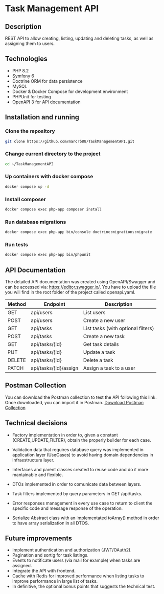 # Task Management API

## Description

REST API to allow creating, listing, updating and deleting tasks, as well as assigning them to users.

## Technologies

- PHP 8.2
- Symfony 6
- Doctrine ORM for data persistence
- MySQL
- Docker & Docker Compose for development environment
- PHPUnit for testing
- OpenAPI 3 for API documentation

## Installation and running

### Clone the repository

```bash
git clone https://github.com/marcrb88/TaskManagementAPI.git
```

### Change current directory to the project

```bash
cd ~/TaskManagementAPI
```

### Up containers with docker compose

```bash
docker compose up -d
```
### Install composer 

```bash
docker compose exec php-app composer install
```

### Run database migrations

```bash
docker compose exec php-app bin/console doctrine:migrations:migrate
```

### Run tests

```bash
docker compose exec php-app bin/phpunit
```

## API Documentation

The detailed API documentation was created using OpenAPI/Swagger and can be accessed via: https://editor.swagger.io/. You have to upload the file you will find in the root folder of the project called openapi.yaml.

| Method | Endpoint              | Description                        |
| ------ | --------------------- | ---------------------------------- |
| GET    | api/users             | List users                         |
| POST   | api/users             | Create a new user                  |
| GET    | api/tasks             | List tasks (with optional filters) |
| POST   | api/tasks             | Create a new task                  |
| GET    | api/tasks/{id}        | Get task details                   |
| PUT    | api/tasks/{id}        | Update a task                      |
| DELETE | api/tasks/{id}        | Delete a task                      |
| PATCH  | api/tasks/{id}/assign | Assign a task to a user            |

## Postman Collection

You can download the Postman collection to test the API following this link. Once downloaded, you can import it in Postman.
[Download Postman Collection](./TaskManagementAPIPostman.postman_collection.json)

## Technical decisions

- Factory implementation in order to, given a constant (CREATE,UPDATE,FILTER), obtain the properly builder for each case.

- Validation data that requires database query was implemented in application layer (UseCases) to avoid having domain dependencies in infraestructura layer.

- Interfaces and parent classes created to reuse code and do it more mantainable and flexible.

- DTOs implemented in order to comunicate data between layers.

- Task filters implemented by query parameters in GET /api/tasks.

- Error responses management in every use case to return to client the specific code and message response of the operation.

- Serialize Abstract class with an implementated toArray() method in order to have array serialization in all DTOS.


## Future improvements

- Implement authentication and authorization (JWT/OAuth2).
- Pagination and sortig for task listings.
- Events to notificate users (via mail for example) when tasks are assigned.
- Integrate the API with frontend.
- Cache with Redis for improved performance when listing tasks to improve performance in large list of tasks.
- In definitive, the optional bonus points that suggests the technical test.






